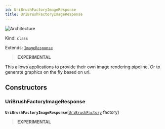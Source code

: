 ```yaml
---
id: UriBrushFactoryImageResponse
title: UriBrushFactoryImageResponse
---
```


![Architecture](https://img.shields.io/badge/architecture-new_only-blue)

Kind: `class`

Extends: [`ImageResponse`](ImageResponse)

> **EXPERIMENTAL**

This allows applications to provide their own image rendering pipeline. Or to generate graphics on the fly based on uri.

## Constructors
### UriBrushFactoryImageResponse
 **`UriBrushFactoryImageResponse`**([`UriBrushFactory`](UriBrushFactory) factory)

> **EXPERIMENTAL**
